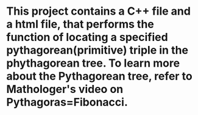 # This project contains a C++ file and a html file, that performs the function of locating a specified pythagorean(primitive) triple in the phythagorean tree. To learn more about the Pythagorean tree, refer to Mathologer's video on Pythagoras=Fibonacci. 
